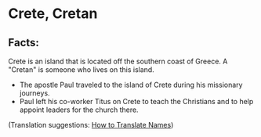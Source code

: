 # Crete, Cretan #

## Facts: ##

Crete is an island that is located off the southern coast of Greece. A "Cretan" is someone who lives on this island.

* The apostle Paul traveled to the island of Crete during his missionary journeys.
* Paul left his co-worker Titus on Crete to teach the Christians and to help appoint leaders for the church there.

(Translation suggestions: [How to Translate Names](https://git.door43.org/Door43/en-ta-translate-vol1/src/master/content/translate_names.md))

